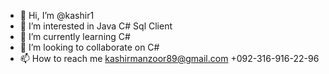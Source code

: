 - 👋 Hi, I’m @kashir1
- 👀 I’m interested in Java  C# Sql Client 
- 🌱 I’m currently learning C#
- 💞️ I’m looking to collaborate on C#
- 📫 How to reach me  kashirmanzoor89@gmail.com
+092-316-916-22-96

<!---
kashir1/kashir1 is a ✨ special ✨ repository because its `README.md` (this file) appears on your GitHub profile.
You can click the Preview link to take a look at your changes.
--->

